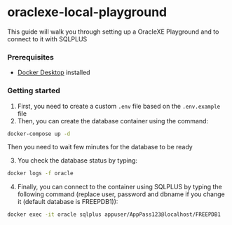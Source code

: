 # oraclexe-local-playground

This guide will walk you through setting up a OracleXE Playground and to connect to it with SQLPLUS

### Prerequisites

- [Docker Desktop](https://www.docker.com/products/docker-desktop/) installed

### Getting started

1. First, you need to create a custom `.env` file based on the `.env.example` file
2. Then, you can create the database container using the command:

```bash
docker-compose up -d
```

Then you need to wait few minutes for the database to be ready

3. You check the database status by typing:

```bash
docker logs -f oracle
```

4. Finally, you can connect to the container using SQLPLUS by typing the following command (replace user, password and dbname if you change it (default database is FREEPDB1)):

```bash
docker exec -it oracle sqlplus appuser/AppPass123@localhost/FREEPDB1
```
